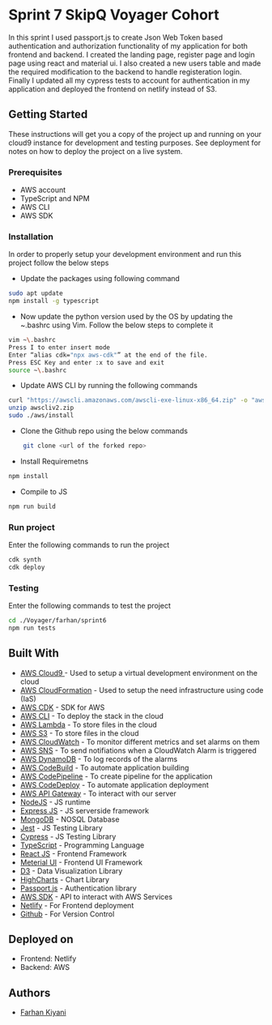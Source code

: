 # Sprint 7 SkipQ Voyager Cohort 

In this sprint I used passport.js to create Json Web Token based authentication and authorization functionality of my application for both frontend and backend. I created the 
landing page, register page and login page using react and material ui. I also created a new users table and made the required modification to the backend to handle registeration 
login. Finally I updated all my cypress tests to account for authentication in my application and deployed the frontend on netlify instead of S3.

## Getting Started

These instructions will get you a copy of the project up and running on your cloud9 instance for development and testing
purposes. See deployment for notes on how to deploy the project on a live system.

### Prerequisites

* AWS account
* TypeScript and NPM
* AWS CLI
* AWS SDK

### Installation

In order to properly setup your development environment and run this project follow the below steps

* Update the packages using following command
```bash
sudo apt update
npm install -g typescript
```
* Now update the python version used by the OS by updating the ~\.bashrc using Vim. Follow the below steps to complete it
```bash
vim ~\.bashrc
Press I to enter insert mode
Enter “alias cdk="npx aws-cdk"” at the end of the file.
Press ESC Key and enter :x to save and exit
source ~\.bashrc
```
* Update AWS CLI by running the following commands
```bash
curl "https://awscli.amazonaws.com/awscli-exe-linux-x86_64.zip" -o "awscliv2.zip"
unzip awscliv2.zip
sudo ./aws/install
```
* Clone the Github repo using the below commands
```bash
	git clone <url of the forked repo>
```
* Install Requiremetns
```bash
npm install
```
* Compile to JS
```bash
npm run build
```

### Run project

Enter the following commands to run the project

```bash
cdk synth
cdk deploy
```

### Testing

Enter the following commands to test the project

```bash
cd ./Voyager/farhan/sprint6
npm run tests
```

## Built With

* [AWS Cloud9 ](https://aws.amazon.com/cloud9/) - Used to setup a virtual development environment on the cloud
* [AWS CloudFormation](https://aws.amazon.com/cloudformation/) - Used to setup the need infrastructure using code (IaS)
* [AWS CDK](https://docs.aws.amazon.com/cdk/v2/guide/home.html) - SDK for AWS
* [AWS CLI](https://aws.amazon.com/cli/) - To deploy the stack in the cloud
* [AWS Lambda](https://aws.amazon.com/lambda/) - To store files in the cloud
* [AWS S3](https://aws.amazon.com/s3/) - To store files in the cloud
* [AWS CloudWatch](https://aws.amazon.com/cloudwatch/) - To monitor different metrics and set alarms on them
* [AWS SNS](https://aws.amazon.com/sns/) - To send notifiations when a CloudWatch Alarm is triggered
* [AWS DynamoDB](https://aws.amazon.com/dynamodb/) - To log records of the alarms
* [AWS CodeBuild](https://aws.amazon.com/codebuild/) - To automate application building
* [AWS CodePipeline](https://aws.amazon.com/codepipeline/) - To create pipeline for the application
* [AWS CodeDeploy](https://aws.amazon.com/codedeploy/) - To automate application deployment
* [AWS API Gateway](https://aws.amazon.com/api-gateway/) - To interact with our server
* [NodeJS](https://nodejs.org/en/) - JS runtime
* [Express JS](https://expressjs.com/) - JS serverside framework
* [MongoDB](https://www.mongodb.com/) - NOSQL Database
* [Jest](https://jestjs.io/) - JS Testing Library
* [Cypress](https://www.cypress.io/) - JS Testing Library
* [TypeScript](https://www.typescriptlang.org/) - Programming Language
* [React JS](https://reactjs.org/) - Frontend Framework
* [Meterial UI](https://mui.com/) - Frontend UI Framework
* [D3](https://d3js.org/) - Data Visualization Library
* [HighCharts](https://www.highcharts.com/) - Chart Library
* [Passport.js](https://www.passportjs.org/) - Authentication library
* [AWS SDK](https://docs.aws.amazon.com/AWSJavaScriptSDK/v3/latest/index.html) - API to interact with AWS Services
* [Netlify](https://www.netlify.com/) - For Frontend deployment
* [Github](https://github.com/) - For Version Control

## Deployed on

* Frontend: Netlify
* Backend: AWS

## Authors

* [Farhan Kiyani](https://github.com/farhan2742)